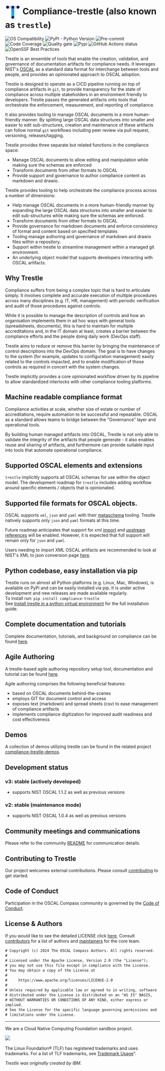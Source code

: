 # <img alt="Logo" width="50px" src="https://raw.githubusercontent.com/oscal-compass/compliance-trestle/main/images/compliance-trestle-800x800.png" style="vertical-align: middle;" /> Compliance-trestle (also known as `trestle`)

![[OS Compatibility](#prerequisites)](https://img.shields.io/badge/platform-osx%20%7C%20linux%20%7C%20windows-orange.svg)
![PyPI - Python Version](https://img.shields.io/pypi/pyversions/compliance-trestle)
![[Pre-commit](https://github.com/pre-commit/pre-commit)](https://img.shields.io/badge/pre--commit-enabled-brightgreen?logo=pre-commit&logoColor=white)
![[Code Coverage](https://sonarcloud.io/dashboard?id=compliance-trestle)](https://sonarcloud.io/api/project_badges/measure?project=compliance-trestle&metric=coverage)
![[Quality gate](https://sonarcloud.io/dashboard?id=compliance-trestle)](https://sonarcloud.io/api/project_badges/measure?project=compliance-trestle&metric=alert_status)
![[Pypi](https://pypi.org/project/compliance-trestle/)](https://img.shields.io/pypi/dm/compliance-trestle)
![GitHub Actions status](https://github.com/oscal-compass/compliance-trestle/actions/workflows/python-test.yml/badge.svg?branch=develop)
![OpenSSF Best Practices](https://www.bestpractices.dev/projects/9408/badge)

Trestle is an ensemble of tools that enable the creation, validation, and governance of documentation artifacts for compliance needs. It leverages NIST's [OSCAL](https://pages.nist.gov/OSCAL/) as a standard data format for interchange between tools and people, and provides an opinionated approach to OSCAL adoption.

Trestle is designed to operate as a CICD pipeline running on top of compliance artifacts in `git`, to provide transparency for the state of compliance across multiple stakeholders in an environment friendly to developers. Trestle passes the generated artifacts onto tools that orchestrate the enforcement, measurement, and reporting of compliance.

It also provides tooling to manage OSCAL documents in a more human-friendly manner. By splitting large OSCAL data structures into smaller and easier to edit sub-structures, creation and maintenance of these artifacts can follow normal `git` workflows including peer review via pull request, versioning, releases/tagging.

Trestle provides three separate but related functions in the compliance space:

- Manage OSCAL documents to allow editing and manipulation while making sure the schemas are enforced
- Transform documents from other formats to OSCAL
- Provide support and governance to author compliance content as markdown and drawio.

Trestle provides tooling to help orchestrate the compliance process across a number of dimensions:

- Help manage OSCAL documents in a more human-friendly manner by expanding the large OSCAL data structures into smaller and easier to edit sub-structures while making sure the schemas are enforced.
- Transform documents from other formats to OSCAL
- Provide governance for markdown documents and enforce consistency of format and content based on specified templates
- Tooling manage authoring and governance of markdown and drawio files within a repository.
- Support within trestle to streamline management within a managed git environment.
- An underlying object model that supports developers interacting with OSCAL artifacts.

## Why Trestle

Compliance suffers from being a complex topic that is hard to articulate simply. It involves complete and accurate execution of multiple procedures across many disciplines (e.g. IT, HR, management) with periodic verification and audit of those procedures against controls.

While it is possible to manage the description of controls and how an organisation implements them in ad hoc ways with general tools (spreadsheets, documents), this is hard to maintain for multiple accreditations and, in the IT domain at least, creates a barrier between the compliance efforts and the people doing daily work (DevOps staff).

Trestle aims to reduce or remove this barrier by bringing the maintenance of control descriptions into the DevOps domain. The goal is to have changes to the system (for example, updates to configuration management) easily related to the controls impacted, and to enable modification of those controls as required in concert with the system changes.

Trestle implicitly provides a core opinionated workflow driven by its pipeline to allow standardized interlocks with other compliance tooling platforms.

## Machine readable compliance format

Compliance activities at scale, whether size of estate or number of accreditations, require automation to be successful and repeatable. OSCAL as a standard allows teams to bridge between the "Governance" layer and operational tools.

By building human managed artifacts into OSCAL, Trestle is not only able to validate the integrity of the artifacts that people generate - it also enables reuse and sharing of artifacts, and furthermore can provide suitable input into tools that automate operational compliance.

## Supported OSCAL elements and extensions

`trestle` implicitly supports all OSCAL schemas for use within the object model. The development roadmap for `trestle` includes adding workflow around specific elements / objects that is opinionated.

## Supported file formats for OSCAL objects.

OSCAL supports `xml`, `json` and `yaml` with their [metaschema](https://github.com/usnistgov/metaschema) tooling. Trestle
natively supports only `json` and `yaml` formats at this time.

Future roadmap anticipates that support for xml [import](https://github.com/oscal-compass/compliance-trestle/issues/177) and [upstream references](https://github.com/oscal-compass/compliance-trestle/issues/178) will be enabled. However, it is expected
that full support will remain only for `json` and  `yaml`.

Users needing to import XML OSCAL artifacts are recommended to look at NIST's XML to json conversion page [here](https://github.com/usnistgov/OSCAL/blob/main/build/README.md#converters).

## Python codebase, easy installation via pip

Trestle runs on almost all Python platforms (e.g. Linux, Mac, Windows), is available on PyPi and can be easily installed via pip. It is under active development and new releases are made available regularly.\
To install run: `pip install compliance-trestle`\
See [Install trestle in a python virtual environment](https://oscal-compass.github.io/compliance-trestle/python_trestle_setup/) for the full installation guide.

## Complete documentation and tutorials

Complete documentation, tutorials, and background on compliance can be found [here](https://oscal-compass.github.io/compliance-trestle).

## Agile Authoring

A trestle-based agile authoring repository setup tool, documentation and tutorial can be found [here](https://github.com/oscal-compass/compliance-trestle-agile-authoring).

Agile authoring comprises the following beneficial features:

- based on OSCAL documents behind-the-scenes
- employs GIT for document control and access
- exposes text (markdown) and spread sheets (csv) to ease management of compliance artifacts
- implements compliance digitization for improved audit readiness and cost effectiveness

## Demos

A collection of demos utilizing trestle can be found in the related project [compliance-trestle-demos](https://github.com/oscal-compass/compliance-trestle-demos).

## Development status

### v3: stable (actively developed)

- supports NIST OSCAL 1.1.2 as well as previous versions

### v2: stable (maintenance mode)

- supports NIST OSCAL 1.0.4 as well as previous versions

## Community meetings and communications

Please refer to the community [README](https://github.com/oscal-compass/community/blob/main/README.md) for communication details.

## Contributing to Trestle

Our project welcomes external contributions. Please consult [contributing](https://oscal-compass.github.io/compliance-trestle/contributing/mkdocs_contributing/) to get started.

## Code of Conduct

Participation in the OSCAL Compass community is governed by the [Code of Conduct](https://github.com/oscal-compass/community/blob/main/CODE_OF_CONDUCT.md).

## License & Authors

If you would like to see the detailed LICENSE click [here](LICENSE).
Consult [contributors](https://github.com/oscal-compass/compliance-trestle/graphs/contributors) for a list of authors and [maintainers](MAINTAINERS.md) for the core team.

```text
# Copyright (c) 2024 The OSCAL Compass Authors. All rights reserved.
#
# Licensed under the Apache License, Version 2.0 (the "License");
# you may not use this file except in compliance with the License.
# You may obtain a copy of the License at
#
#     https://www.apache.org/licenses/LICENSE-2.0
#
# Unless required by applicable law or agreed to in writing, software
# distributed under the License is distributed on an "AS IS" BASIS,
# WITHOUT WARRANTIES OR CONDITIONS OF ANY KIND, either express or implied.
# See the License for the specific language governing permissions and
# limitations under the License.
```

______________________________________________________________________

We are a Cloud Native Computing Foundation sandbox project.

<picture>
  <source media="(prefers-color-scheme: dark)" srcset="https://www.cncf.io/wp-content/uploads/2022/07/cncf-white-logo.svg">
  <img src="https://www.cncf.io/wp-content/uploads/2022/07/cncf-color-bg.svg" width=300 />
</picture>

The Linux Foundation® (TLF) has registered trademarks and uses trademarks. For a list of TLF trademarks, see [Trademark Usage](https://www.linuxfoundation.org/legal/trademark-usage)".

*Trestle was originally created by IBM.*
